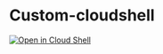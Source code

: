 # Custom-cloudshell

[![Open in Cloud Shell](https://gstatic.com/cloudssh/images/open-btn.svg)](https://shell.cloud.google.com/cloudshell/editor?cloudshell_image=ghcr.io%2Fvedantthapa%2Fcustom-cloudshell%3Amain)

